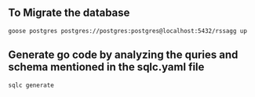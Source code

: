 ## To Migrate the database

```
goose postgres postgres://postgres:postgres@localhost:5432/rssagg up
```

## Generate go code by analyzing the quries and schema mentioned in the sqlc.yaml file

```
sqlc generate
```
